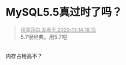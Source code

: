 # MySQL5.5真过时了吗？


<div class="quote"><blockquote><font size="2"><a href="https://www.hostloc.com/forum.php?mod=redirect&amp;goto=findpost&amp;pid=9454172&amp;ptid=766448" target="_blank"><font color="#999999">伊丽莎白 发表于 2020-11-14 18:15</font></a></font><br />
5.7很经典。用5.7吧</blockquote></div><br />
内存占用高不？

